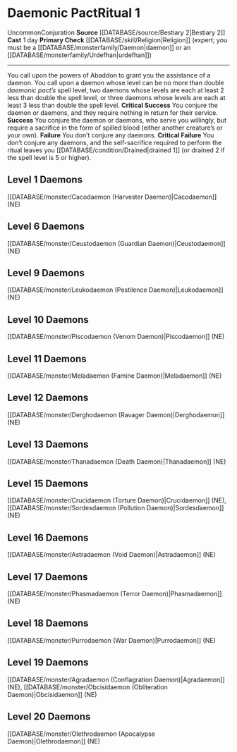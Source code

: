 ﻿---
area: null
cost: null
duration: null
element: null
heighten: null
heighten_level: '1'
id: '25'
level: '1'
name: Daemonic Pact
primary_check: '[[DATABASE/skill/Religion|Religion]] (expert; you must be a [[DATABASE/monsterfamily/Daemon|daemon]]
  or an [[DATABASE/monsterfamily/Urdefhan|urdefhan]] )'
range: null
rarity: Uncommon
requirement: null
rus_type_level: null
school: Conjuration
secondary_casters: null
secondary_check: null
source: '[[DATABASE/source/Bestiary 2|Bestiary 2]]'
target: null
trait:
- '[[DATABASE/trait/Conjuration|Conjuration]]'
- '[[DATABASE/trait/Uncommon|Uncommon]]'
type: Ritual

---
# Daemonic Pact<span class="item-type">Ritual 1</span>

<span class="trait-uncommon item-trait">Uncommon</span><span class="item-trait">Conjuration</span>
**Source** [[DATABASE/source/Bestiary 2|Bestiary 2]] 
**Cast** 1 day
**Primary Check** [[DATABASE/skill/Religion|Religion]] (expert; you must be a [[DATABASE/monsterfamily/Daemon|daemon]] or an [[DATABASE/monsterfamily/Urdefhan|urdefhan]])

---
You call upon the powers of Abaddon to grant you the assistance of a daemon. You call upon a daemon whose level can be no more than double _daemonic pact’s_ spell level, two daemons whose levels are each at least 2 less than double the spell level, or three daemons whose levels are each at least 3 less than double the spell level.
**Critical Success** You conjure the daemon or daemons, and they require nothing in return for their service.
**Success** You conjure the daemon or daemons, who serve you willingly, but require a sacrifice in the form of spilled blood (either another creature’s or your own).
**Failure** You don’t conjure any daemons.
**Critical Failure** You don’t conjure any daemons, and the self-sacrifice required to perform the ritual leaves you [[DATABASE/condition/Drained|drained 1]] (or drained 2 if the spell level is 5 or higher).

## Level 1 Daemons

[[DATABASE/monster/Cacodaemon (Harvester Daemon)|Cacodaemon]] (NE)

## Level 6 Daemons

[[DATABASE/monster/Ceustodaemon (Guardian Daemon)|Ceustodaemon]] (NE)

## Level 9 Daemons

[[DATABASE/monster/Leukodaemon (Pestilence Daemon)|Leukodaemon]] (NE)

## Level 10 Daemons

[[DATABASE/monster/Piscodaemon (Venom Daemon)|Piscodaemon]] (NE)

## Level 11 Daemons

[[DATABASE/monster/Meladaemon (Famine Daemon)|Meladaemon]] (NE)

## Level 12 Daemons

[[DATABASE/monster/Derghodaemon (Ravager Daemon)|Derghodaemon]] (NE)

## Level 13 Daemons

[[DATABASE/monster/Thanadaemon (Death Daemon)|Thanadaemon]] (NE)

## Level 15 Daemons

[[DATABASE/monster/Crucidaemon (Torture Daemon)|Crucidaemon]] (NE), [[DATABASE/monster/Sordesdaemon (Pollution Daemon)|Sordesdaemon]] (NE)

## Level 16 Daemons

[[DATABASE/monster/Astradaemon (Void Daemon)|Astradaemon]] (NE)

## Level 17 Daemons

[[DATABASE/monster/Phasmadaemon (Terror Daemon)|Phasmadaemon]] (NE)

## Level 18 Daemons

[[DATABASE/monster/Purrodaemon (War Daemon)|Purrodaemon]] (NE)

## Level 19 Daemons

[[DATABASE/monster/Agradaemon (Conflagration Daemon)|Agradaemon]] (NE), [[DATABASE/monster/Obcisidaemon (Obliteration Daemon)|Obcisidaemon]] (NE)

## Level 20 Daemons

[[DATABASE/monster/Olethrodaemon (Apocalypse Daemon)|Olethrodaemon]] (NE)